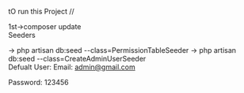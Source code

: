 tO run this Project //

1st->composer update
<br>
Seeders
<br>

-> php artisan db:seed --class=PermissionTableSeeder
-> php artisan db:seed --class=CreateAdminUserSeeder
 <br>
Defualt User:
Email: admin@gmail.com

Password: 123456
